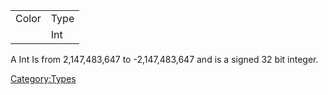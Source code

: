 |       |      |
|-------|------|
| Color | Type |
|       | Int  |

A Int Is from 2,147,483,647 to -2,147,483,647 and is a signed 32 bit
integer.

[Category:Types](Category:Types "wikilink")